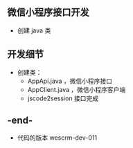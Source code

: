 
## 微信小程序接口开发
- 创建 java 类

## 开发细节
- 创建类：
    - AppApi.java   ，微信小程序接口
    - AppClient.java  ，微信小程序客户端
    - jscode2session 接口完成

## -end-
- 代码的版本 wescrm-dev-011


